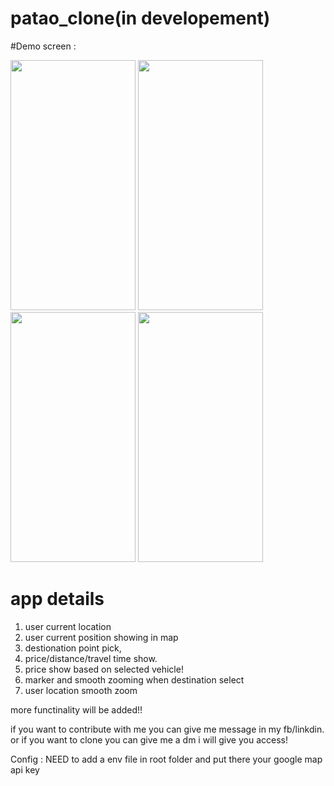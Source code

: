 # patao_clone(in developement)

#Demo screen :

<div style={{
     display: flex,
     align-items: center
     }}>
<img src="https://github.com/jahidul96/patao_clone/blob/main/assets/screenshort/Screenshot_2023-02-12-20-51-03-96.png" width="200" height="400" />
<img src="https://github.com/jahidul96/patao_clone/blob/main/assets/screenshort/Screenshot_2023-02-12-20-51-11-56.png" width="200" height="400" />
<img src="https://github.com/jahidul96/patao_clone/blob/main/assets/screenshort/Screenshot_2023-02-12-20-51-19-38.png" width="200" height="400" />
<img src="https://github.com/jahidul96/patao_clone/blob/main/assets/screenshort/Screenshot_2023-02-12-20-51-31-30.png" width="200" height="400" />
</div>

# app details

1. user current location
2. user current position showing in map
3. destionation point pick,
4. price/distance/travel time show.
5. price show based on selected vehicle!
6. marker and smooth zooming when destination select
7. user location smooth zoom

more functinality will be added!!

if you want to contribute with me you can give me message in my fb/linkdin. or
if you want to clone you can give me a dm i will give you access!

Config : NEED to add a env file in root folder and put there your google map api
key
